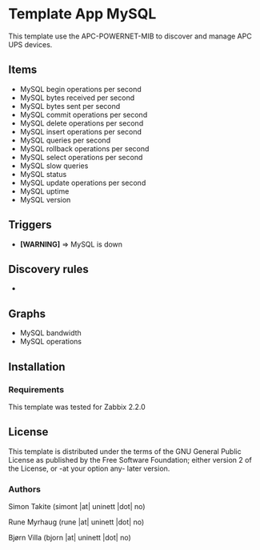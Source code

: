 
Template App MySQL
===========


This template use the APC-POWERNET-MIB to discover and manage APC UPS devices.


Items
-----


  * MySQL begin operations per second
  * MySQL bytes received per second
  * MySQL bytes sent per second
  * MySQL commit operations per second
  * MySQL delete operations per second
  * MySQL insert operations per second
  * MySQL queries per second
  * MySQL rollback operations per second
  * MySQL select operations per second
  * MySQL slow queries
  * MySQL status
  * MySQL update operations per second
  * MySQL uptime
  * MySQL version


Triggers
-----


  * **[WARNING]** => MySQL is down


Discovery rules
-----


  * 


Graphs
------


  * MySQL bandwidth
  * MySQL operations


Installation
------------


### Requirements


This template was tested for Zabbix 2.2.0


License
-------


This template is distributed under the terms of the GNU General Public License as published by the Free Software Foundation; either version 2 of the  License, or -at your option any- later version.


### Authors


Simon Takite
(simont |at| uninett |dot| no)


Rune Myrhaug
(rune |at| uninett |dot| no)


Bjørn Villa
(bjorn |at| uninett |dot| no)
